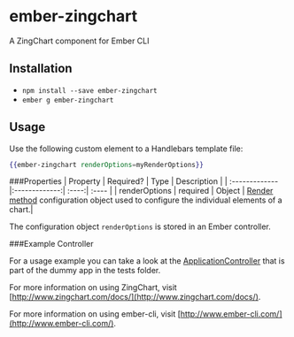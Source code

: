# ember-zingchart 

A ZingChart component for Ember CLI 

## Installation 

* `npm install --save ember-zingchart`
* `ember g ember-zingchart`

## Usage

Use the following custom element to a Handlebars template file:

```handlebars
{{ember-zingchart renderOptions=myRenderOptions}}
```

###Properties
|    Property   |    Required?  | Type | Description  |
| :------------- |:-------------:| :----:| :---- |
| renderOptions | required | Object | [Render method](http://www.zingchart.com/docs/developers/zingchart-object-and-methods/#render-method) configuration object used to configure the individual elements of a chart.|

The configuration object `renderOptions` is stored in an Ember controller.

###Example Controller

For a usage example you can take a look at the
[ApplicationController](tests/dummy/app/controllers/application.js) that is
part of the dummy app in the tests folder.

For more information on using ZingChart, visit [http://www.zingchart.com/docs/](http://www.zingchart.com/docs/).

For more information on using ember-cli, visit [http://www.ember-cli.com/](http://www.ember-cli.com/). 
